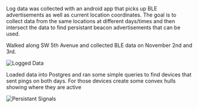Log data was collected with an android app that picks up BLE advertisements
as well as current location coordinates. The goal is to collect data from the same
locations at different days/times and then intersect the data to find
persistant beacon advertisements that can be used.

Walked along SW 5th Avenue and collected BLE data on November 2nd and 3rd.

![Logged Data](https://github.com/meyersj/explore/blob/master/research/logged_data.png)

Loaded data into Postgres and ran some simple queries to find devices that sent
pings on both days. For those devices create some convex hulls showing where
they are active

![Persistant Signals](https://github.com/meyersj/explore/blob/master/research/persistant_signals.png)
    
